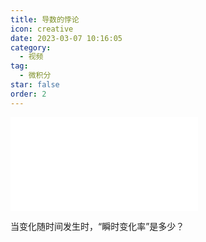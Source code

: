 ```yaml
---
title: 导数的悖论
icon: creative
date: 2023-03-07 10:16:05
category:
  - 视频
tag:
  - 微积分
star: false
order: 2
---
```



<div class="video-container">
  <iframe src="//player.bilibili.com/player.html?aid=527053458&bvid=BV1pM411T7n7&cid=1082260963&page=1" scrolling="no" border="0" frameborder="no" framespacing="0" allowfullscreen="true"> </iframe>
</div>

当变化随时间发生时，“瞬时变化率”是多少？
